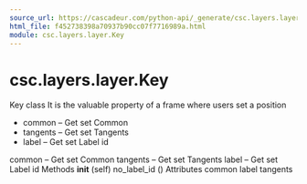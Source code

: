 ```yaml
---
source_url: https://cascadeur.com/python-api/_generate/csc.layers.layer.Key.html
html_file: f452738398a70937b90cc07f7716989a.html
module: csc.layers.layer.Key
---
```


# csc.layers.layer.Key 

Key class It is the valuable property of a frame where users set a position
- common – Get set Common
- tangents – Get set Tangents
- label – Get set Label id

common – Get set Common tangents – Get set Tangents label – Get set Label id Methods __init__ (self) no_label_id () Attributes common label tangents